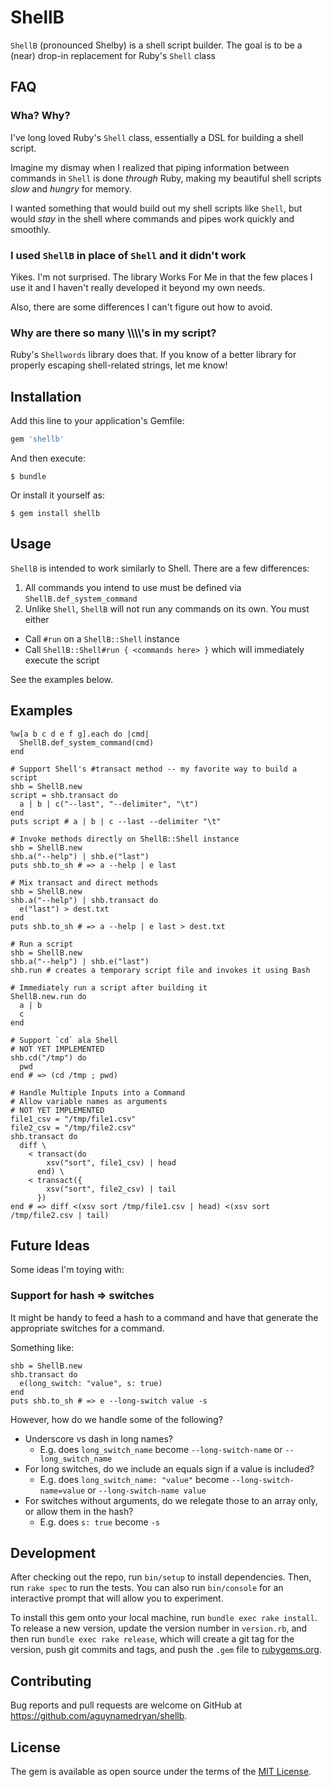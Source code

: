 # ShellB

`ShellB` (pronounced Shelby) is a shell script builder.  The goal is to be a (near) drop-in replacement for Ruby's `Shell` class


## FAQ

### Wha?  Why?

I've long loved Ruby's `Shell` class, essentially a DSL for building a shell script.

Imagine my dismay when I realized that piping information between commands in `Shell` is done _through_ Ruby, making my beautiful shell scripts _slow_ and _hungry_ for memory.

I wanted something that would build out my shell scripts like `Shell`, but would _stay_ in the shell where commands and pipes work quickly and smoothly.

### I used `ShellB` in place of `Shell` and it didn't work

Yikes.  I'm not surprised. The library Works For Me in that the few places I use it and I haven't really developed it beyond my own needs.

Also, there are some differences I can't figure out how to avoid.

### Why are there so many \\\\\\\\'s in my script?

Ruby's `Shellwords` library does that.  If you know of a better library for properly escaping shell-related strings, let me know!

## Installation

Add this line to your application's Gemfile:

```ruby
gem 'shellb'
```

And then execute:

    $ bundle

Or install it yourself as:

    $ gem install shellb

## Usage

`ShellB` is intended to work similarly to Shell.  There are a few differences:

1. All commands you intend to use must be defined via `ShellB.def_system_command`
2. Unlike `Shell`, `ShellB` will not run any commands on its own.  You must either
  - Call `#run` on a `ShellB::Shell` instance
  - Call `ShellB::Shell#run { <commands here> }` which will immediately execute the script

See the examples below.

## Examples

```
%w[a b c d e f g].each do |cmd|
  ShellB.def_system_command(cmd)
end

# Support Shell's #transact method -- my favorite way to build a script
shb = ShellB.new
script = shb.transact do
  a | b | c("--last", "--delimiter", "\t")
end
puts script # a | b | c --last --delimiter "\t"

# Invoke methods directly on ShellB::Shell instance
shb = ShellB.new
shb.a("--help") | shb.e("last")
puts shb.to_sh # => a --help | e last

# Mix transact and direct methods
shb = ShellB.new
shb.a("--help") | shb.transact do
  e("last") > dest.txt
end
puts shb.to_sh # => a --help | e last > dest.txt

# Run a script
shb = ShellB.new
shb.a("--help") | shb.e("last")
shb.run # creates a temporary script file and invokes it using Bash

# Immediately run a script after building it
ShellB.new.run do
  a | b
  c
end

# Support `cd` ala Shell
# NOT YET IMPLEMENTED
shb.cd("/tmp") do
  pwd
end # => (cd /tmp ; pwd)

# Handle Multiple Inputs into a Command
# Allow variable names as arguments
# NOT YET IMPLEMENTED
file1_csv = "/tmp/file1.csv"
file2_csv = "/tmp/file2.csv"
shb.transact do
  diff \
    < transact(do
        xsv("sort", file1_csv) | head
      end) \
    < transact({
        xsv("sort", file2_csv) | tail
      })
end # => diff <(xsv sort /tmp/file1.csv | head) <(xsv sort /tmp/file2.csv | tail)
```

## Future Ideas

Some ideas I'm toying with:

### Support for hash => switches

It might be handy to feed a hash to a command and have that generate the appropriate switches for a command.

Something like:

```
shb = ShellB.new
shb.transact do
  e(long_switch: "value", s: true)
end
puts shb.to_sh # => e --long-switch value -s
```

However, how do we handle some of the following?

- Underscore vs dash in long names?
  - E.g. does `long_switch_name` become `--long-switch-name` or `--long_switch_name`
- For long switches, do we include an equals sign if a value is included?
  - E.g. does `long_switch_name: "value"` become `--long-switch-name=value` or `--long-switch-name value`
- For switches without arguments, do we relegate those to an array only, or allow them in the hash?
  - E.g. does `s: true` become `-s`

## Development

After checking out the repo, run `bin/setup` to install dependencies. Then, run `rake spec` to run the tests. You can also run `bin/console` for an interactive prompt that will allow you to experiment.

To install this gem onto your local machine, run `bundle exec rake install`. To release a new version, update the version number in `version.rb`, and then run `bundle exec rake release`, which will create a git tag for the version, push git commits and tags, and push the `.gem` file to [rubygems.org](https://rubygems.org).

## Contributing

Bug reports and pull requests are welcome on GitHub at https://github.com/aguynamedryan/shellb.

## License

The gem is available as open source under the terms of the [MIT License](https://opensource.org/licenses/MIT).
